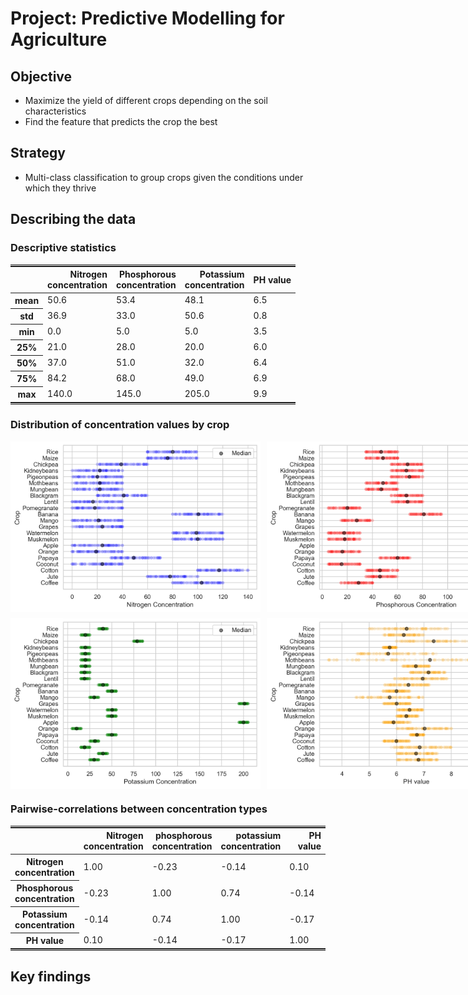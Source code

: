 # Project: Predictive Modelling for Agriculture

## Objective
- Maximize the yield of different crops depending on the soil characteristics
- Find the feature that predicts the crop the best

## Strategy
- Multi-class classification to group crops given the conditions under which they thrive

## Describing the data

### Descriptive statistics

<div style="display: inline-block; border-top: 3px double; border-bottom: 3px double; padding: 0px;">
    <table style="width:100%; border-collapse: collapse; margin: 0px;">
    <thead>
    <tr style="text-align: right;">
      <th></th>
      <th>Nitrogen<br>concentration</th>
      <th>Phosphorous<br>concentration</th>
      <th>Potassium<br>concentration</th>
      <th>PH value</th>
    </tr>
    </thead>
    <tbody>
        <tr>
        <th>mean</th>
        <td>50.6</td>
        <td>53.4</td>
        <td>48.1</td>
        <td>6.5</td>
        </tr>
        <tr>
        <th>std</th>
        <td>36.9</td>
        <td>33.0</td>
        <td>50.6</td>
        <td>0.8</td>
        </tr>
        <tr>
        <th>min</th>
        <td>0.0</td>
        <td>5.0</td>
        <td>5.0</td>
        <td>3.5</td>
        </tr>
        <tr>
        <th>25%</th>
        <td>21.0</td>
        <td>28.0</td>
        <td>20.0</td>
        <td>6.0</td>
        </tr>
        <tr>
        <th>50%</th>
        <td>37.0</td>
        <td>51.0</td>
        <td>32.0</td>
        <td>6.4</td>
        </tr>
        <tr>
        <th>75%</th>
        <td>84.2</td>
        <td>68.0</td>
        <td>49.0</td>
        <td>6.9</td>
        </tr>
        <tr>
        <th>max</th>
        <td>140.0</td>
        <td>145.0</td>
        <td>205.0</td>
        <td>9.9</td>
        </tr>
    </tbody>
    </table>
</div>


### Distribution of concentration values by crop

<div style="display: flex; flex-direction : row;justify-content: space-around; align-items: center; margin-bottom: 10px; gap: 10px;">
    <img src="output/scatters_nitrogen_concentration.png"
        alt="Scatter plot of nitrogen concentration"
        width=400/>
    <img src="output/scatters_phosphorous_concentration.png"
        alt="Scatter plot of phosphorous concentration"
        width=400/>
</div>

<div style="display: flex; flex-direction : row; justify-content: space-around; align-items: center; gap: 10px">
    <img src="output/scatters_potassium_concentration.png"
        alt="Scatter plot of potassium concentration"
        width=400/>
    <img src="output/scatters_ph.png"
        alt="Scatter plot of PH values"
        width=400/>
</div>

### Pairwise-correlations between concentration types

<div style="display: inline-block; border-top: 3px double; border-bottom: 3px double; padding: 0px;">
    <table style="width:100%; border-collapse: collapse; margin: 0px;">
    <thead>
        <tr style="text-align: right;">
        <th></th>
        <th>Nitrogen<br>concentration</th>
        <th>phosphorous<br>concentration</th>
        <th>potassium<br>concentration</th>
        <th>PH value</th>
        </tr>
    </thead>
    <tbody>
        <tr>
            <th>Nitrogen<br>concentration</th>
            <td>1.00</td>
            <td>-0.23</td>
            <td>-0.14</td>
            <td>0.10</td>
        </tr>
        <tr>
        <th>Phosphorous<br>concentration</th>
        <td>-0.23</td>
        <td>1.00</td>
        <td>0.74</td>
        <td>-0.14</td>
        </tr>
        <tr>
        <th>Potassium<br>concentration</th>
        <td>-0.14</td>
        <td>0.74</td>
        <td>1.00</td>
        <td>-0.17</td>
        </tr>
        <tr>
        <th>PH value</th>
        <td>0.10</td>
        <td>-0.14</td>
        <td>-0.17</td>
        <td>1.00</td>
        </tr>
    </tbody>
    </table>
</div>

## Key findings